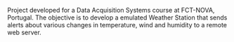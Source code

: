 Project developed for a Data Acquisition Systems course at FCT-NOVA, Portugal. The 
objective is to develop a emulated Weather Station that sends alerts about various 
changes in temperature, wind and humidity to a remote web server.
